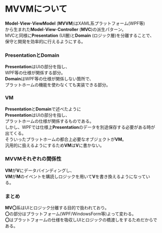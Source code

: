 # **MVVMについて**
**Model**-**View**-**ViewModel** (**MVVM**)はXAML系プラットフォーム(WPF等)<br>
から生まれた**Model**-**View**-**Controller** (**MVC**)の派生パターン。<br>
MVCと同様に**Presentation** (UI層)と**Domain** (ロジック層)を分離することで、<br>
保守と開発を効率的に行えるようにする。<br>

### **PresentationとDomain**
**Presentation**はUIの部分を指し、<br>
WPF等の仕様が関係する部分。<br>
**Domain**はWPF等の仕様が関係しない箇所で、<br>
プラットホームの機能を使わなくても実装できる部分。<br>

### **VM**
**Presentation**と**Domain**で述べたように<br>
**Presentation**はUIの部分を指し、<br>
プラットホームの仕様が関係するものである。<br>
しかし、WPFでは仕様上**Presentation**のデータを別途保存する必要がある時が出てくる。<br>
そういったプラットホームの都合上必要なオブジェクトが**VM**。<br>
汎用的に扱えるようにするため**VM**は**V**に書かない。<br>

### **MVVMそれぞれの関係性**
**VM**が**V**にデータバインディングし、<br>
**VM**が**M**のイベントを購読しロジックを用いて**V**を書き換えるようになっている。<br>

### **まとめ**
**MV〇**系はUIとロジック分離する目的で扱われており。<br>
**〇**の部分はプラットフォーム(WPF/WindowsForm等)よって変わる。<br>
**〇**はプラットフォームの仕様を吸収しUIとロジックの橋渡しをするためだからである。<br>
